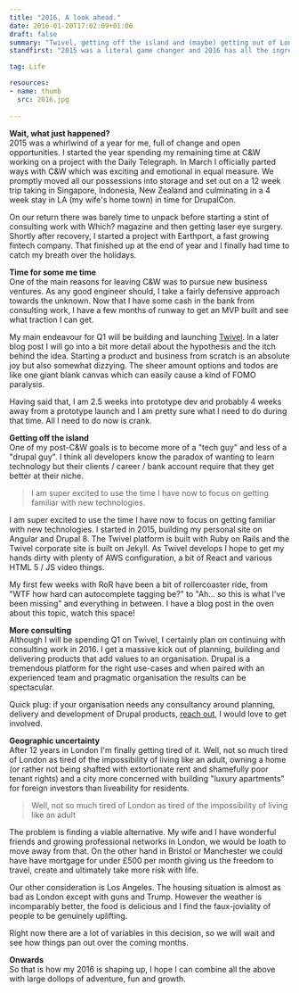 ```yaml
---
title: "2016, A look ahead."
date: 2016-01-20T17:02:09+01:00
draft: false
summary: "Twivel, getting off the island and (maybe) getting out of London."
standfirst: "2015 was a literal game changer and 2016 has all the ingredients to be another awesome year, here is a glimpse of what is upcoming in the next ~8310 hours."

tag: Life

resources:
- name: thumb
  src: 2016.jpg
  
---
```

**Wait, what just happened?**  
2015 was a whirlwind of a year for me, full of change and open opportunities. I started the year spending my remaining time at C&W working on a project with the Daily Telegraph. In March I officially parted ways with C&W which was exciting and emotional in equal measure. We promptly moved all our possessions into storage and set out on a 12 week trip taking in Singapore, Indonesia, New Zealand and culminating in a 4 week stay in LA (my wife's home town) in time for DrupalCon. 

On our return there was barely time to unpack before starting a stint of consulting work with Which? magazine and then getting laser eye surgery. Shortly after recovery, I started a project with Earthport, a fast growing fintech company. That finished up at the end of year and I finally had time to catch my breath over the holidays.

**Time for some me time**  
One of the main reasons for leaving C&W was to pursue new business ventures. As any good engineer should, I take a fairly defensive approach towards the unknown. Now that I have some cash in the bank from consulting work, I have a few months of runway to get an MVP built and see what traction I can get.

My main endeavour for Q1 will be building and launching [Twivel](https://twivel.tv). In a later blog post I will go into a bit more detail about the hypothesis and the itch behind the idea. Starting a product and business from scratch is an absolute joy but also somewhat dizzying. The sheer amount options and todos are like one giant blank canvas which can easily cause a kind of FOMO paralysis.

Having said that, I am 2.5 weeks into prototype dev and probably 4 weeks away from a prototype launch and I am pretty sure what I need to do during that time. All I need to do now is crank.

**Getting off the island**  
One of my post-C&W goals is to become more of a "tech guy" and less of a "drupal guy". I think all developers know the paradox of wanting to learn technology but their clients / career / bank account require that they get better at their niche.

> I am super excited to use the time I have now to focus on getting familiar with new technologies.

I am super excited to use the time I have now to focus on getting familiar with new technologies. I started in 2015, building my personal site on Angular and Drupal 8\. The Twivel platform is built with Ruby on Rails and the Twivel corporate site is built on Jekyll. As Twivel develops I hope to get my hands dirty with plenty of AWS configuration, a bit of React and various HTML 5 / JS video things.

My first few weeks with RoR have been a bit of rollercoaster ride, from "WTF how hard can autocomplete tagging be?" to "Ah... so this is what I've been missing" and everything in between. I have a blog post in the oven about this topic, watch this space!

**More consulting**  
Although I will be spending Q1 on Twivel, I certainly plan on continuing with consulting work in 2016\. I get a massive kick out of planning, building and delivering products that add values to an organisation. Drupal is a tremendous platform for the right use-cases and when paired with an experienced team and pragmatic organisation the results can be spectacular.

Quick plug: if your organisation needs any consultancy around planning, delivery and development of Drupal products, [reach out](mailto:neil@neilcameron.me), I would love to get involved.

**Geographic uncertainty**  
After 12 years in London I'm finally getting tired of it. Well, not so much tired of London as tired of the impossibility of living like an adult, owning a home (or rather not being shafted with extortionate rent and shamefully poor tenant rights) and a city more concerned with building "luxury apartments" for foreign investors than liveability for residents.

> Well, not so much tired of London as tired of the impossibility of living like an adult

The problem is finding a viable alternative. My wife and I have wonderful friends and growing professional networks in London, we would be loath to move away from that. On the other hand in Bristol or Manchester we could have have mortgage for under £500 per month giving us the freedom to travel, create and ultimately take more risk with life.

Our other consideration is Los Angeles. The housing situation is almost as bad as London except with guns and Trump. However the weather is incomparably better, the food is delicious and I find the faux-joviality of people to be genuinely uplifting.

Right now there are a lot of variables in this decision, so we will wait and see how things pan out over the coming months.

**Onwards**  
So that is how my 2016 is shaping up, I hope I can combine all the above with large dollops of adventure, fun and growth.